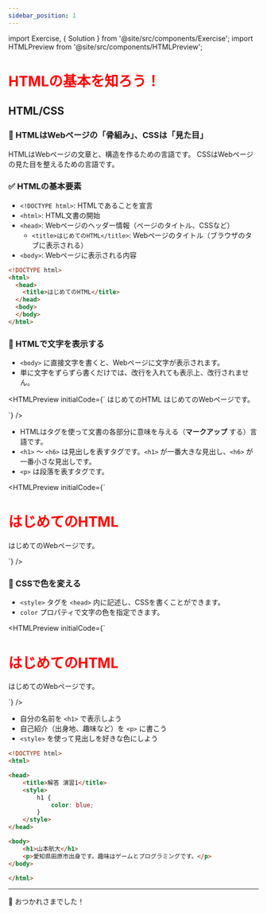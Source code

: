 ```yaml
---
sidebar_position: 1
---
```


import Exercise, { Solution } from '@site/src/components/Exercise';
import HTMLPreview from '@site/src/components/HTMLPreview';

# HTMLの基本を知ろう！

## HTML/CSS

### 🔧 HTMLはWebページの「骨組み」、CSSは「見た目」

HTMLはWebページの文章と、構造を作るための言語です。
CSSはWebページの見た目を整えるための言語です。

### ✅ HTMLの基本要素

- `<!DOCTYPE html>`: HTMLであることを宣言
- `<html>`: HTML文書の開始
- `<head>`: Webページのヘッダー情報（ページのタイトル、CSSなど）
  - `<title>はじめてのHTML</title>`: Webページのタイトル（ブラウザのタブに表示される）
- `<body>`: Webページに表示される内容

```html
<!DOCTYPE html>
<html>
  <head>
    <title>はじめてのHTML</title>
  </head>
  <body>
  </body>
</html>
```

### 📝 HTMLで文字を表示する

- `<body>` に直接文字を書くと、Webページに文字が表示されます。
- 単に文字をずらずら書くだけでは、改行を入れても表示上、改行されません。

<HTMLPreview 
  initialCode={`<body>
    はじめてのHTML
    はじめてのWebページです。
  </body>`}
/>

- HTMLはタグを使って文書の各部分に意味を与える（**マークアップ** する）言語です。
- `<h1>` ～ `<h6>` は見出しを表すタグです。`<h1>` が一番大きな見出し、`<h6>` が一番小さな見出しです。
- `<p>` は段落を表すタグです。

<HTMLPreview 
  initialCode={`<body>
    <h1>はじめてのHTML</h1>
    <p>はじめてのWebページです。</p>
  </body>`}
/>

### 🎨 CSSで色を変える

- `<style>` タグを `<head>` 内に記述し、CSSを書くことができます。
- `color` プロパティで文字の色を指定できます。

<HTMLPreview 
  initialCode={`<!DOCTYPE html>
  <html>
  <head>
    <style>
      h1 {
        color: red; /* h1タグの文字色を赤色にする */
      }
    </style>
  </head>
  <body>
    <h1>はじめてのHTML</h1>
    <p>はじめてのWebページです。</p>
  </body>
  </html>`}
/>

<Exercise title="演習1">

- 自分の名前を `<h1>` で表示しよう
- 自己紹介（出身地、趣味など）を `<p>` に書こう
- `<style>` を使って見出しを好きな色にしよう

<Solution>

```html
<!DOCTYPE html>
<html>

<head>
    <title>解答 演習1</title>
    <style>
        h1 {
            color: blue;
        }
    </style>
</head>

<body>
    <h1>山本航大</h1>
    <p>愛知県田原市出身です。趣味はゲームとプログラミングです。</p>
</body>

</html>
```

</Solution>

</Exercise>

---

👋 おつかれさまでした！ 